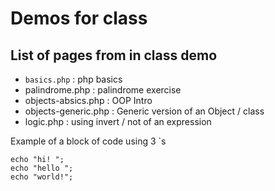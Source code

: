 # Demos for class

## List of pages from in class demo

- `basics.php` : php basics
- palindrome.php : palindrome exercise
- objects-absics.php : OOP Intro
- objects-generic.php : Generic version of an Object / class
- logic.php : using invert / not of an expression

Example of a block of code using 3 `s

```
echo "hi! ";
echo "hello ";
echo "world!";
```
